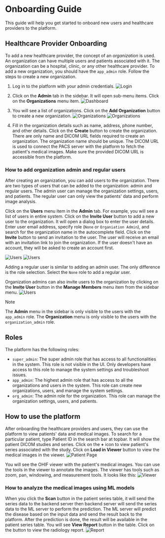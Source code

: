 # Onboarding Guide
This guide will help you get started to onboard new users and healthcare providers to the platform.

## Healthcare Provider Onboarding
To add a new healthcare provider, the concept of an *organization* is used. An organization can have multiple users and patients associated with it. The organization can be a hospital, clinic, or any other healthcare provider. To add a new organization, you should have the `app_admin` role. 
Follow the steps to create a new organization.

1. Log in to the platform with your admin credentials.
![Login](./images/signin.jpg)

2. Click on the **Admin** tab in the sidebar. It will open sub-menu items. Click on the **Organizations** menu item.
![Dashboard](./images/dashboard.jpg)

3. You will see a list of organizations. Click on the **Add Organization** button to create a new organization.
![Organizations](./images/add-organization-1.jpg)
![Organizations](./images/add-organization-2.jpg)

4. Fill in the organization details such as name, address, phone number, and other details. Click on the **Create** button to create the organization. There are only name and DICOM URL fields required to create an organization. The organization name should be unique. The DICOM URL is used to connect the PACS server with the platform to fetch the patient's medical images. Make sure the provided DICOM URL is accessible from the platform.

### How to add organization admin and regular users
After creating an organization, you can add users to the organization. There are two types of users that can be added to the organization: admin and regular users. The admin user can manage the organization settings, users, and patients. The regular user can only view the patients' data and perform image analysis.

Click on the **Users** menu item in the **Admin** tab. For example, you will see a list of users in entire system. Click on the **Invite User** button to add a new user to the organization. It will open a dialog box to enter the user details. Enter user email address, specify role (`None` or `Organiation Admin`), and search for the organization name in the autocomplete field. Click on the **Invite** button to send an invitation to the user. The user will receive an email with an invitation link to join the organization. If the user doesn't have an account, they will be asked to create an account first.

![Users](./images/add-organization-user-1.jpg)
![Users](./images/add-organization-user-2.jpg)

Adding a regular user is similar to adding an admin user. The only difference is the role selection. Select the `None` role to add a regular user.

Organization admins can also invite users to the organization by clicking on the **Invite User** button in the **Manage Members** menu item from the sidebar menu.
![Users](./images/add-organization-user-3.jpg)

> [!NOTE]  
> The **Admin** menu in the sidebar is only visible to the users with the `app_admin` role. 
> The **Organization** menu is only visible to the users with the `organization_admin` role.

## Roles
The platform has the following roles:
- `super_admin`: The super admin role that has access to all functionalities in the system. This role is not visible in the UI. Only developers have access to this role to manage the system settings and troubleshoot issues.
- `app_admin`: The highest admin role that has access to all the organizations and users in the system. This role can create new organizations, users, and manage the system settings.
- `org_admin`: The admin role for the organization. This role can manage the organization settings, users, and patients.

## How to use the platform
After onboarding the healthcare providers and users, they can use the platform to view patients' data and medical images. To search for a particular patient, type Patient ID in the search bar at topbar. It will show the patient DICOM studies and series. Click on the **+** icon to view patient's series associated with the study. Click on **Load in Viewer** button to view the medical images in the viewer.
![Patient Page](./images/patient-page-1.jpg)

You will see the OHIF viewer with the patient's medical images. You can use the tools in the viewer to annotate the images. The viewer has tools such as zoom, pan, windowing, and measurement tools. It looks like this:
![Viewer](./images/patient-page-2.jpg)

### How to analyze the medical images using ML models
When you click the **Scan** button in the patient series table, it will send the series data to the backend server then backend server will send the series data to the ML server to perform the prediction. The ML server will predict the disease based on the input data and send the result back to the platform. After the prediction is done, the result will be available in the patient series table. You will see **View Report** button in the table. Click on the button to view the radiology report.
![Report](./images/report-page.jpg)
